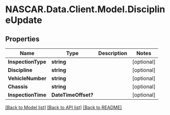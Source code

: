 # NASCAR.Data.Client.Model.DisciplineUpdate
## Properties

Name | Type | Description | Notes
------------ | ------------- | ------------- | -------------
**InspectionType** | **string** |  | [optional] 
**Discipline** | **string** |  | [optional] 
**VehicleNumber** | **string** |  | [optional] 
**Chassis** | **string** |  | [optional] 
**InspectionTime** | **DateTimeOffset?** |  | [optional] 

[[Back to Model list]](../README.md#documentation-for-models) [[Back to API list]](../README.md#documentation-for-api-endpoints) [[Back to README]](../README.md)

